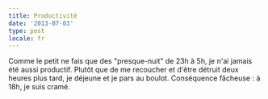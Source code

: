 ```yaml
---
title: Productivité
date: '2013-07-03'
type: post
locale: fr
---
```


Comme le petit ne fais que des "presque-nuit" de 23h à 5h, je n'ai jamais été aussi productif. Plutôt que de me recoucher et d'être détruit deux heures plus tard, je déjeune et je pars au boulot. Conséquence fâcheuse : à 18h, je suis cramé.
